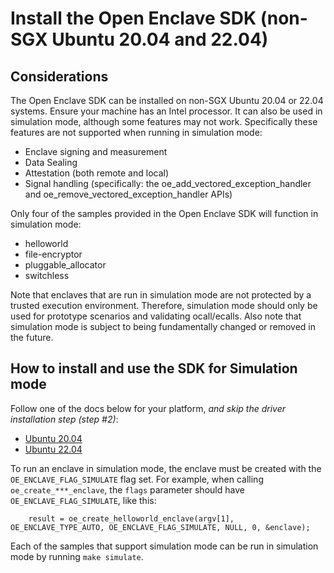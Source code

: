 # Install the Open Enclave SDK (non-SGX Ubuntu 20.04 and 22.04)

## Considerations
The Open Enclave SDK can be installed on non-SGX Ubuntu 20.04 or 22.04 systems. Ensure your machine has an Intel processor. It can also be used in simulation mode, although some features may not work. Specifically these features are not supported when running in simulation mode:
- Enclave signing and measurement
- Data Sealing
- Attestation (both remote and local)
- Signal handling (specifically: the oe_add_vectored_exception_handler and oe_remove_vectored_exception_handler APIs)

Only four of the samples provided in the Open Enclave SDK will function in simulation mode:
- helloworld
- file-encryptor
- pluggable_allocator
- switchless

Note that enclaves that are run in simulation mode are not protected by a trusted execution environment. Therefore, simulation mode should only be used for prototype scenarios and validating ocall/ecalls.
Also note that simulation mode is subject to being fundamentally changed or removed in the future.

## How to install and use the SDK for Simulation mode

Follow one of the docs below for your platform, _and skip the driver installation step (step #2)_:
- [Ubuntu 20.04](install_oe_sdk-Ubuntu_20.04.md)
- [Ubuntu 22.04](install_oe_sdk-Ubuntu_22.04.md)

To run an enclave in simulation mode, the enclave must be created with the `OE_ENCLAVE_FLAG_SIMULATE` flag set.
For example, when calling `oe_create_***_enclave`, the `flags` parameter should have `OE_ENCLAVE_FLAG_SIMULATE`, like this:
```
    result = oe_create_helloworld_enclave(argv[1], OE_ENCLAVE_TYPE_AUTO, OE_ENCLAVE_FLAG_SIMULATE, NULL, 0, &enclave);
```

Each of the samples that support simulation mode can be run in simulation mode by running `make simulate`.
